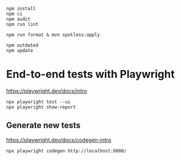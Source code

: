     npm install
    npm ci
    npm audit
    npm run lint

    npm run format & mvn spotless:apply

    npm outdated
    npm update

# End-to-end tests with Playwright

https://playwright.dev/docs/intro

    npx playwright test --ui
    npx playwright show-report

## Generate new tests

https://playwright.dev/docs/codegen-intro

    npx playwright codegen http://localhost:8080/
